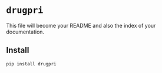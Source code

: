 # ``drugpri``

<!-- WARNING: THIS FILE WAS AUTOGENERATED! DO NOT EDIT! -->

This file will become your README and also the index of your
documentation.

## Install

``` sh
pip install drugpri
```